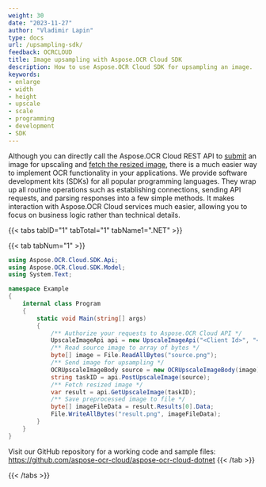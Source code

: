 ```yaml
---
weight: 30
date: "2023-11-27"
author: "Vladimir Lapin"
type: docs
url: /upsampling-sdk/
feedback: OCRCLOUD
title: Image upsampling with Aspose.OCR Cloud SDK
description: How to use Aspose.OCR Cloud SDK for upsampling an image.
keywords:
- enlarge
- width
- height
- upscale
- scale
- programming
- development
- SDK
---
```


Although you can directly call the Aspose.OCR Cloud REST API to [submit](/ocr/send-image-for-upsampling/#using-the-dedicated-endpoint) an image for upscaling and [fetch the resized image](/ocr/fetch-upsampling-result/), there is a much easier way to implement OCR functionality in your applications. We provide software development kits (SDKs) for all popular programming languages. They wrap up all routine operations such as establishing connections, sending API requests, and parsing responses into a few simple methods. It makes interaction with Aspose.OCR Cloud services much easier, allowing you to focus on business logic rather than technical details.

{{< tabs tabID="1" tabTotal="1" tabName1=".NET" >}}

{{< tab tabNum="1" >}}
```csharp
using Aspose.OCR.Cloud.SDK.Api;
using Aspose.OCR.Cloud.SDK.Model;
using System.Text;

namespace Example
{
	internal class Program
	{
		static void Main(string[] args)
		{
			/** Authorize your requests to Aspose.OCR Cloud API */
			UpscaleImageApi api = new UpscaleImageApi("<Client Id>", "<Client Secret>");
			/** Read source image to array of bytes */
			byte[] image = File.ReadAllBytes("source.png");
			/** Send image for upsampling */
			OCRUpscaleImageBody source = new OCRUpscaleImageBody(image);
			string taskID = api.PostUpscaleImage(source);
			/** Fetch resized image */
			var result = api.GetUpscaleImage(taskID);
			/** Save preprocessed image to file */
			byte[] imageFileData = result.Results[0].Data;
			File.WriteAllBytes("result.png", imageFileData);
		}
	}
}
```

Visit our GitHub repository for a working code and sample files: https://github.com/aspose-ocr-cloud/aspose-ocr-cloud-dotnet
{{< /tab >}}

{{< /tabs >}}
